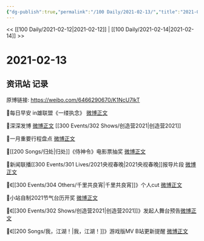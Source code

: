 ```yaml
---
{"dg-publish":true,"permalink":"/100 Daily/2021-02-13/","title":"2021-02-13","created":"2023-04-09T14:14:21.681+08:00","updated":"2023-04-09T14:15:48.429+08:00"}
---
```



<< [[100 Daily/2021-02-12\|2021-02-12]] | [[100 Daily/2021-02-14\|2021-02-14]] >>

# 2021-02-13

## 资讯站 记录

原博链接: https://weibo.com/6466290670/K1NcU7lkT

🌟每日早安
in雄联盟《一缕执念》 [微博正文](https://m.weibo.cn/6466290670/4604058072252692)

🌟深深发博 [微博正文](https://m.weibo.cn/6466290670/4604145947120495) [[300 Events/302 Shows/创造营2021\|创造营2021]]

🌟一月重要行程盘点 [微博正文](https://m.weibo.cn/6466290670/4604234177976084)

🌟[[200 Songs/归处\|归处]]《侍神令》电影票抽奖 [微博正文](https://m.weibo.cn/6466290670/4604195589858450)

🌟新闻联播[[300 Events/301 Lives/2021央视春晚\|2021央视春晚]]报导片段 [微博正文](https://m.weibo.cn/6466290670/4604175922500624)

🌟《[[300 Events/304 Others/千里共良宵\|千里共良宵]]》个人cut [微博正文](https://m.weibo.cn/6466290670/4604271666405001)

🌟小站自制2021节气台历开奖 [微博正文](https://m.weibo.cn/6466290670/4604253609663541)

🌟《[[300 Events/302 Shows/创造营2021\|创造营2021]]》发起人舞台预告[微博正文](https://m.weibo.cn/6466290670/4604090506806366)

🌟《[[200 Songs/我，江湖！\|我，江湖！]]》游戏版MV B站更新提醒 [微博正文](https://m.weibo.cn/6466290670/4604090841832724)
